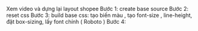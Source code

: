 Xem video và dựng lại layout shopee
Bước 1: create base source
Bước 2: reset css
Bước 3: build base css: tạo biến màu , tạo font-size , line-height, đặt box-sizing, lấy font chính ( Roboto )
Bước 4: 